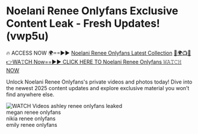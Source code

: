 # Noelani Renee Onlyfans Exclusive Content Leak - Fresh Updates! (vwp5u)

🔥 ACCESS NOW 🌍==►► <a href="https://tinyurl.com/3fjeunct" rel="nofollow">Noelani Renee Onlyfans Latest Collection</a></h3>
[🔴🌍📺📱👉WA𝚃CH Now==►► CLICK HERE TO Noelani Renee Onlyfans 𝚆𝙰𝚃𝙲𝙷 NOW](https://tinyurl.com/3fjeunct)

Unlock Noelani Renee Onlyfans's private videos and photos today! Dive into the newest 2025 content updates and explore exclusive material you won’t find anywhere else.


<a href="https://tinyurl.com/3fjeunct" rel="nofollow" data-target="animated-image.originalLink"><img src="https://camo.githubusercontent.com/8a4f000d20f83aca3bf7ec5f350d767afa0574a8a352519fd8cfa583a6f93a33/68747470733a2f2f692e696d6775722e636f6d2f644a486b345a712e676966" alt="WATCH Videos" data-canonical-src="https://i.imgur.com/dJHk4Zq.gif" style="max-width: 100%; display: inline-block;" data-target="animated-image.originalImage"></a>
ashley renee onlyfans leaked<br>
megan renee onlyfans<br>
nikia renee onlyfans<br>
emily renee onlyfans